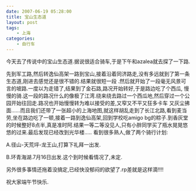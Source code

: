 ```yaml
---
date: 2007-06-19 05:28:00
title: 宝山生态道
layout: post
tags:
    - 上海
categories:
    - 自行车
---
```

今天去了传说中的宝山生态道.据说很适合骑车,于是下午和azalea就去探了一下路.

先到军工路,然后转逸仙高架一路到宝山,接着沿着同济路走,没有多远就到了第一条生态道,刚进去感觉还是很不错的.结果就很短一段 .然后就开始了一段毫无风景可言的坡路.一度以为走错了,结果到了金石路,路况开始转好,于是路边吃了个西瓜, 慢慢的骑.这一段的路况什么的像极了江湾.绕来绕去路过一个西瓜地,然后穿过一个公园开始往回走.路况也开始慢慢转为难以接受的差,又窄又不平又狂多卡车 又灰尘拂面……而且我们还带了一张超小的上海地图,就这样胡乱走到了长江北路,看到麦当劳,坐在路边吃了一顿,接着一路到逸仙高架,回到学校吃amigo bg的粽子.到香灰堂的时候整好8点半,真是准时阿.结果一等二等没见人,只有小胖同学买了瓶水晃晃悠悠的过来.最后发现已经改到光华楼….. 看到很多熟人,做了两个骑行计划:

A.径山-天荒坪-龙王山,打算下礼拜一出发.

B.环青海湖.7月16日出发.这个到时候看情况了,未定.

另外很多事情还拖着没搞定,已经快没郁闷的欲望了.rp差就是这样滴!!!!

祝大家端午节快乐.
